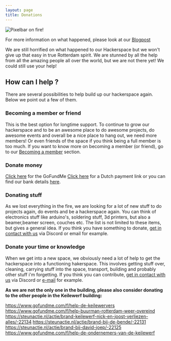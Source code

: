 ```yaml
---
layout: page
title: Donations
---
```

![Pixelbar on fire!](https://pixelbar.nl/public/images/blog/fire.jpg "Pixelbar on fire")

For more information on what happened, please look at our [Blogpost](https://pixelbar.nl/2023/06/28/Pixelbar-has-experienced-an-unexpected-issue/)

We are still horrified on what happened to our Hackerspace but we won't give up that easy in true Rotterdam spirit. We are stunned by all the help from all the amazing people all over the world, but we are not there yet! We could still use your help!

## How can I help ?
There are several possibilities to help build up our hackerspace again. Below we point out a few of them.

### Becoming a member or friend
This is the best option for longtime support. To continue to grow our hackerspace and to be an awesome place to do awesome projects, do awesome events and overall be a nice place to hang out, we need more members! Or even friends of the space if you think being a full member is too much. If you want to know more on becoming a member (or friend), go to our [Becoming a member](https://pixelbar.nl/becomingamember/) section.

### Donate money
[Click here](https://www.gofundme.com/f/rebuild-pixelbar) for the GoFundMe
[Click here](https://www.ing.nl/particulier/betaalverzoek/index.html?trxid=eWM4ODjNWKytGerCTmKZPXWJXxzZAyas) for a Dutch payment link or you can find our bank details [here](https://pixelbar.nl/contact/).

### Donating stuff
As we lost everything in the fire, we are looking for a lot of new stuff to do projects again, do events and be a hackerspace again. You can think of electronics stuff like arduino's, soldering stuff, 3d printers, but also a beamer,beamer screen, couches etc. The list is not limited to these items, but gives a general idea. If you think you have something to donate, [get in contact with us](https://pixelbar.nl/contact/) via Discord or email for example.

### Donate your time or knowledge
When we get into a new space, we obviously need a lot of help to get the hackerspace into a functioning hakerspace. This involves getting stuff over, cleaning, carrying stuff into the space, transport, building and probably other stuff i'm forgetting. If you think you can contribute, [get in contact with us](https://pixelbar.nl/contact/) via Discord or [e-mail](mailto:bestuur@pixelbar.nl) for example.



**As we are not the only one in the building, please also consider donating to the other people in the Keilewerf building:**

<https://www.gofundme.com/f/help-de-keilewervers>&#x20;
<https://www.gofundme.com/f/help-buurman-rotterdam-weer-overeind>&#x20;
<https://steunactie.nl/actie/brand-keilewerf-nick-en-joost-verliezen-alles/-22134>&#x20;
<https://steunactie.nl/actie/brand-bij-de-bende/-22131>&#x20;
<https://steunactie.nl/actie/brand-bij-david-joep/-22125>&#x20;
<https://www.gofundme.com/f/help-de-ondernemers-van-de-keilewerf>&#x20;

